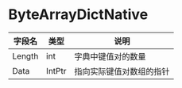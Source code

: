 # ByteArrayDictNative

| 字段名    | 类型     | 说明           |
|--------|--------|--------------|
| Length | int    | 字典中键值对的数量    |
| Data   | IntPtr | 指向实际键值对数组的指针 |